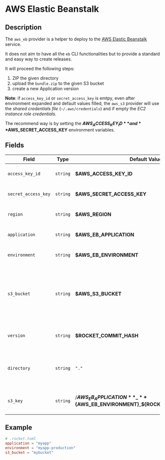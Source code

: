 # AWS Elastic Beanstalk

## Description

The `aws_eb` provider is a helper to deploy to the [AWS Elastic Beanstalk](https://aws.amazon.com/fr/elasticbeanstalk/)
service.

It does not aim to have all the `eb` CLI functionalities but to provide a standard and easy way
to create releases.

It will proceed the following steps:

1. ZIP the given directory
2. upload the `bundle.zip` to the given S3 bucket
3. create a new Application version

**Note**:  if `access_key_id` or `secret_access_key` is emtpy, even after environment expanded
and default values filled, the `aws_s3` provider will use the *shared credentials file* (`~/.aws/credentials`)
and if empty the *EC2 instance role credentials*.

The recommend way is by setting the **$AWS_ACCESS_KEY_ID** and **$AWS_SECRET_ACCESS_KEY** environment
variables.



## Fields


| Field | Type | Default Value | Description |
| ----- | -----| ------------- |------------ |
| `access_key_id` | `string` | **$AWS_ACCESS_KEY_ID** | The AWS access key ID |
| `secret_access_key` | `string` | **$AWS_SECRET_ACCESS_KEY** | The AWS secret access key |
| `region` | `string` | **$AWS_REGION** | The AWS region to use |
| `application` | `string` | **$AWS_EB_APPLICATION** | The EB application to use |
| `environment` | `string` | **$AWS_EB_ENVIRONMENT** | The EB environment to use |
| `s3_bucket` | `string` | **$AWS_S3_BUCKET** | The S3 bucket to upload the bundle to (MUST be the same region as the `eb` application) |
| `version` | `string` | **$ROCKET_COMMIT_HASH** | The version of the applicaiton to release |
| `directory` | `string` | `"."` | The directory of your project (files will be zipped and uploaded) |
| `s3_key` | `string` | /**${AWS_EB_APPLICATION}**\_**${AWS_EB_ENVIRONMENT}**\_**${ROCKET_COMMIT_HASH}**.zip | The S3 key to upload the bundle to |

## Example

```toml
# .rocket.toml
application = "myapp"
environment = "myapp-production"
s3_bucket = "mybucket"
```
